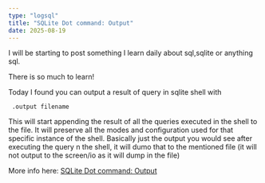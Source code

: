 ```yaml
---
type: "logsql"
title: "SQLite Dot command: Output"
date: 2025-08-19
---
```


I will be starting to post something I learn daily about sql,sqlite or anything sql.

There is so much to learn!

Today I found you can output a result of query in sqlite shell with

```
 .output filename
```
This will start appending the result of all the queries executed in the shell to the file. It will preserve all the modes and configuration used for that specific instance of the shell. Basically just the output you would see after executing the query n the shell, it will dumo that to the mentioned file (it will not output to the screen/io as it will dump in the file)

More info here: [SQLite Dot command: Output](https://sqlite.org/cli.html#writing_results_to_a_file)



